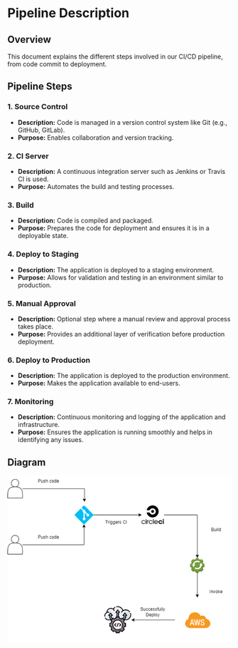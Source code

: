 # Pipeline Description

## Overview

This document explains the different steps involved in our CI/CD pipeline, from code commit to deployment.

## Pipeline Steps

### 1. **Source Control**

- **Description:** Code is managed in a version control system like Git (e.g., GitHub, GitLab).
- **Purpose:** Enables collaboration and version tracking.

### 2. **CI Server**

- **Description:** A continuous integration server such as Jenkins or Travis CI is used.
- **Purpose:** Automates the build and testing processes.

### 3. **Build**

- **Description:** Code is compiled and packaged.
- **Purpose:** Prepares the code for deployment and ensures it is in a deployable state.

### 4. **Deploy to Staging**

- **Description:** The application is deployed to a staging environment.
- **Purpose:** Allows for validation and testing in an environment similar to production.

### 5. **Manual Approval**

- **Description:** Optional step where a manual review and approval process takes place.
- **Purpose:** Provides an additional layer of verification before production deployment.

### 6. **Deploy to Production**

- **Description:** The application is deployed to the production environment.
- **Purpose:** Makes the application available to end-users.

### 7. **Monitoring**

- **Description:** Continuous monitoring and logging of the application and infrastructure.
- **Purpose:** Ensures the application is running smoothly and helps in identifying any issues.

## Diagram

![Pipeline](/screenshots/pipeline-diagram.drawio.png)
